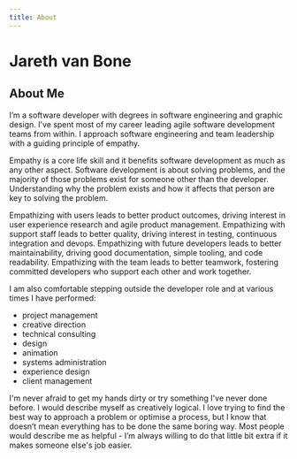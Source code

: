 ```yaml
---
title: About
---
```

Jareth van Bone
=======================

About Me
-----------------------

I’m a software developer with degrees in software engineering and graphic design. 
I’ve spent most of my career leading agile software development teams from within.
I approach software engineering and team leadership with a guiding principle of empathy.

Empathy is a core life skill and it benefits software development as much as any other aspect. 
Software development is about solving problems, and the majority of those problems exist for someone other than the developer. 
Understanding why the problem exists and how it affects that person are key to solving the problem.

Empathizing with users leads to better product outcomes, driving interest in user experience research and agile product management. 
Empathizing with support staff leads to better quality, driving interest in testing, continuous integration and devops. 
Empathizing with future developers leads to better maintainability, driving good documentation, simple tooling, and code readability. 
Empathizing with the team leads to better teamwork, fostering committed developers who support each other and work together.

I am also comfortable stepping outside the developer role and at various times I have performed:
 - project management
 - creative direction
 - technical consulting
 - design
 - animation
 - systems administration
 - experience design
 - client management
 
I'm never afraid to get my hands dirty or try something I've never done before.
I would describe myself as creatively logical. 
I love trying to find the best way to approach a problem or optimise a process, 
but I know that doesn’t mean everything has to be done the same boring way. 
Most people would describe me as helpful - 
I’m always willing to do that little bit extra if it makes someone else's job easier.